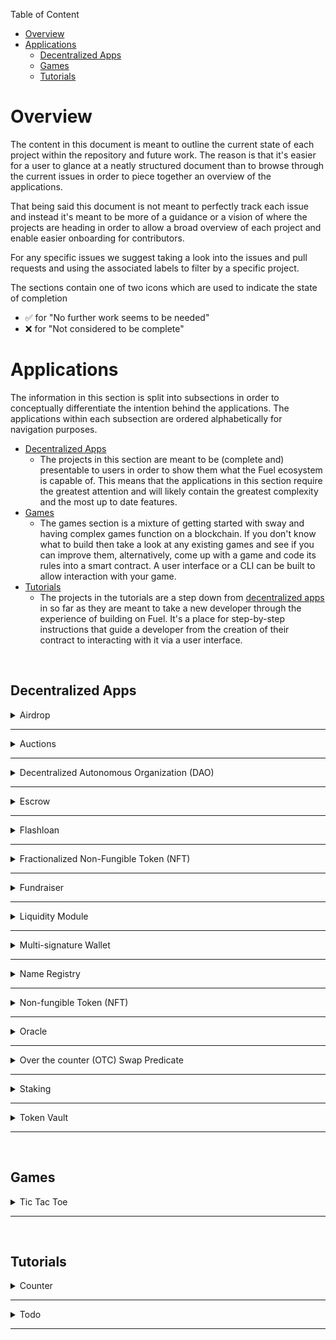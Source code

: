 Table of Content
- [Overview](#overview)
- [Applications](#applications)
  - [Decentralized Apps](#decentralized-apps)
  - [Games](#games)
  - [Tutorials](#tutorials)

# Overview

The content in this document is meant to outline the current state of each project within the repository and future work. The reason is that it's easier for a user to glance at a neatly structured document than to browse through the current issues in order to piece together an overview of the applications.

That being said this document is not meant to perfectly track each issue and instead it's meant to be more of a guidance or a vision of where the projects are heading in order to allow a broad overview of each project and enable easier onboarding for contributors. 

For any specific issues we suggest taking a look into the issues and pull requests and using the associated labels to filter by a specific project.

The sections contain one of two icons which are used to indicate the state of completion

- ✅ for "No further work seems to be needed"
- ❌ for "Not considered to be complete"

# Applications

The information in this section is split into subsections in order to conceptually differentiate the intention behind the applications. The applications within each subsection are ordered alphabetically for navigation purposes.

- [Decentralized Apps](#decentralized-apps)
  - The projects in this section are meant to be (complete and) presentable to users in order to show them what the Fuel ecosystem is capable of. This means that the applications in this section require the greatest attention and will likely contain the greatest complexity and the most up to date features.
- [Games](#games)
  - The games section is a mixture of getting started with sway and having complex games function on a blockchain. If you don't know what to build then take a look at any existing games and see if you can improve them, alternatively, come up with a game and code its rules into a smart contract. A user interface or a CLI can be built to allow interaction with your game.
- [Tutorials](#tutorials)
  - The projects in the tutorials are a step down from [decentralized apps](#decentralized-apps) in so far as they are meant to take a new developer through the experience of building on Fuel. It's a place for step-by-step instructions that guide a developer from the creation of their contract to interacting with it via a user interface.

<br>

## Decentralized Apps

<details>
<summary>Airdrop</summary>

- Currently an initial draft PR is under development for the smart contracts

Contracts ❌

- Sway libs has recently added a merkle library which the airdrop requires

User Interface ❌

- Not under development at this time

Tests

- Rust ❌
  - Tests are partially written
  - Need to bump SDK version once the repo catches up
  - SDK has block manipulation so tests can continue to be written

- Typescript ❌
  - Not under development at this time

Documentation ❌

- Not under development at this time

</details>

---

<details>
<summary>Auctions</summary>

- Currently initial draft PRs exist (smart contracts) for the dutch and english auctions

Contracts

- Blind Auction ❌
  - Not under development at this time

- Dutch Auction ❌
  - Requires vec support in SDK
  - Lots of work to be done for quality in PR

- English Auction ❌
  - Requires vec support in SDK
  - Lots of work to be done for quality in PR

User Interface ❌

- Not under development at this time

Tests

- Rust ❌
  - Blocked by vec for testing
  - No tests written for Dutch, some tests written for English
  - Need to bump SDK version once the repo catches up

- Typescript ❌
  - Not under development at this time

Documentation ❌

- Outdated in PRs, requires updates to readme and a spec should be created

</details>

---

<details>
<summary>Decentralized Autonomous Organization (DAO)</summary>

Contracts ❌

- Replace constructor with manifest instantiation?
- Need to possibly handle overflowing upon calculating votes inside `execute`
- Outdated way to call an arbitrary contract, WIP in Sway repo
- Can instantiate with approval of 1 - exploitable
- Extend to use multiple consensus mechansims instead of a simple yes:no ratio
- Not alphabetically ordered

User Interface ❌

- Not under development at this time

Tests

- Rust ❌
  - Need to bump SDK version once the repo catches up
  - SDK has block manipulation so tests can continue to be written

- Typescript ❌
  - Not under development at this time

Documentation ✅

- Readme ❌
  - Need to remove "current state of app" since this document covers that content
  - Once UI is added it needs to be documented
- Specification ✅

</details>

---

<details>
<summary>Escrow</summary>

Contracts ✅

- Feature complete for UI integration
- Needs some getters so that contracts can interact

User Interface ❌

- Currently under development

Tests

- Rust ✅
  - Need to bump SDK version once the repo catches up

- Typescript ❌
  - Currently under development

Documentation ✅

- Readme ❌
  - Need to remove "current state of app" since this document covers that content
  - Once UI is added it needs to be documented
- Specification ✅

</details>

---

<details>
<summary>Flashloan</summary>

Contracts ❌

- Not under development at this time

User Interface ❌

- Not under development at this time

Tests

- Rust ❌
  - Not under development at this time

- Typescript ❌
  - Not under development at this time

Documentation ❌

- Not under development at this time

</details>

---

<details>
<summary>Fractionalized Non-Fungible Token (NFT)</summary>

Contracts ❌

- Not under development at this time

User Interface ❌

- Not under development at this time

Tests

- Rust ❌
  - Not under development at this time

- Typescript ❌
  - Not under development at this time

Documentation ❌

- Not under development at this time

</details>

---

<details>
<summary>Fundraiser</summary>

Contracts ❌

- Rename `contract_abi` to `interface`
- Move documentation onto the interface rather than have it on the implementation
- Campaigns do not have any descriptions / titles / context
  - Should probably use a vec to store data that a human can use to distinguish between campaigns
  - Cannot search for campaigns aside from by a number from 0...X where X is known
- No easy way to retrieve campaigns by user
  - Must iterate from 0...X where X is known by another function call
- Not alphabetically ordered

User Interface ❌

- Not under development at this time

Tests

- Rust ❌
  - SDK has block manipulation so tests can continue to be written
  - Need to bump SDK version once the repo catches up

- Typescript ❌
  - Not under development at this time

Documentation ❌

- Readme ❌
  - Need to remove "current state of app" since this document covers that content
  - Once UI is added it needs to be documented
- Specification ❌
  - Need to simplify to make it look like the Escrow / DAO spec

</details>

---

<details>
<summary>Liquidity Module</summary>

Contracts ❌

- Not under development at this time

User Interface ❌

- Not under development at this time

Tests

- Rust ❌
  - Not under development at this time

- Typescript ❌
  - Not under development at this time

Documentation ❌

- Not under development at this time
- Issue is not documented

</details>

---

<details>
<summary>Multi-signature Wallet</summary>

Contracts ❌

- Rename `contract_abi` to `interface`
- Move documentation onto the interface rather than have it on the implementation
- Document events
- Not alphabetically ordered
- Move `create_hash` into `utils`
- Move `count_approvals` to `utils` when libraries support storage access
  - The keyword `break` is implemented, uncomment and use in fn
- Needs to use vec instead of arrays but cannot test in SDK
- Only basic functionality is implemented (lots more to do as listed in issues)
  - Cannot make arbitrary calls yet, work is being done in Sway which hopefully resolves this

User Interface ❌

- Not under development at this time

Tests

- Rust ❌
  - Needs vec support to test, partial tests written for basic functionality in draft PR
  - Need to bump SDK version once the repo catches up

- Typescript ❌
  - Not under development at this time

Documentation ❌

- Readme ❌
  - Need to remove "current state of app" since this document covers that content
  - Once UI is added it needs to be documented
- Specification ❌
  - Does not exist

</details>

---

<details>
<summary>Name Registry</summary>

Contracts ❌

- Not under development at this time

User Interface ❌

- Not under development at this time

Tests

- Rust ❌
  - Not under development at this time

- Typescript ❌
  - Not under development at this time

Documentation ❌

- Not under development at this time

</details>

---

<details>
<summary>Non-fungible Token (NFT)</summary>

- Will move from Apps repo to Libs repo soon

Contracts ❌

- Needs vec and option but theu are not supported in the SDK so cannot test

User Interface ✅

- Will not exist for an NFT and instead other applications which integrate the NFT will have their own UI's

Tests

- Rust ❌
  - Need to bump SDK version once the repo catches up
  - Needs to support vec and option to complete testing

- Typescript ✅
  - Will not exist

Documentation ❌

- Readme ❌
  - Need to remove "current state of app" since this document covers that content
  - Doesn't really belong in apps repo and should be moved to libs repo at some point
    - Although it will be used in other apps
- Specification ❌
  - Does not exist

</details>

---

<details>
<summary>Oracle</summary>

Contracts ✅

- Ready to go into master after repo is bumped to latest releases which solve some bugs in other projects
- Need option but SDK may not support it in the latest release so using `u64` for price instead

User Interface ❌

- Not under development at this time

Tests

- Rust ✅
  - Ready to go into master after repo is bumped to latest releases which solve some bugs in other projects

- Typescript ❌
  - Not under development at this time

Documentation ✅

- Ready to go into master after repo is bumped to latest releases which solve some bugs in other projects

</details>

---

<details>
<summary>Over the counter (OTC) Swap Predicate</summary>

Contracts ✅

- Predicate seems to be complete in draft PR

User Interface ❌

- Not under development at this time

Tests

- Rust ✅
  - Tests seem to be complete in draft PR

- Typescript ❌
  - Not under development at this time

Documentation ❌

- Readme ✅
- Spec does not exist ❌

</details>

---

<details>
<summary>Staking</summary>

Contracts ❌

- Draft PR under development
- Lots of work to be done for quality

User Interface ❌

- Not under development at this time

Tests

- Rust ❌
  - Need to bump SDK version once the repo catches up
  - Lots of work needs to be done

- Typescript ❌
  - Not under development at this time

Documentation ❌

- Not under development at this time

</details>

---

<details>
<summary>Token Vault</summary>

Contracts ❌

- Has been started in a branch a long time ago, not marked as a draft PR
- Basic outline for contract without implementations

User Interface ❌

- Not under development at this time

Tests

- Rust ❌
  - Not under development at this time

- Typescript ❌
  - Not under development at this time

Documentation ❌

- Not under development at this time

</details>

---

<br>

## Games

<details>
<summary>Tic Tac Toe</summary>

Contracts ❌

- Draft PR needs to be updated to a newer release
- Lots of work to be done

User Interface ❌

- Not under development at this time

Tests

- Rust ❌
  - Not under development at this time

- Typescript ❌
  - Not under development at this time

Documentation ❌

- Draft PR, Readme and Spec need to be reworked

</details>

---

<br>

## Tutorials

<details>
<summary>Counter</summary>

Contracts ❌

- Draft PR needs to be updated to a newer release

User Interface ❌

- Draft PR needs to be updated to a newer release

Tests

- Rust ❌
  - Not under development at this time

- Typescript ❌
  - Not under development at this time

Documentation ❌

- Readme ✅
- Spec does not exist ❌

</details>

---

<details>
<summary>Todo</summary>

Contracts ❌

- Draft PR needs to be updated to a newer release

User Interface ❌

- Draft PR needs to be updated to a newer release

Tests

- Rust ❌
  - Not under development at this time

- Typescript ❌
  - Not under development at this time

Documentation ❌

- Readme ✅
- Spec does not exist ❌

</details>

---

